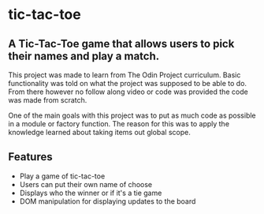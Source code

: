 # tic-tac-toe

## A Tic-Tac-Toe game that allows users to pick their names and play a match.

This project was made to learn from The Odin Project curriculum. Basic functionality was told on what the project was supposed to be able to do. From there however no follow along video or code was provided the code was made from scratch.

One of the main goals with this project was to put as much code as possible in a module or factory function. The reason for this was to apply the knowledge learned about taking items out global scope.

## Features

- Play a game of tic-tac-toe
- Users can put their own name of choose
- Displays who the winner or if it's a tie game
- DOM manipulation for displaying updates to the board

